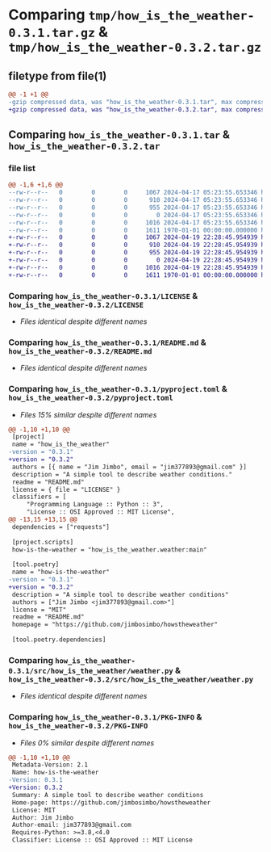# Comparing `tmp/how_is_the_weather-0.3.1.tar.gz` & `tmp/how_is_the_weather-0.3.2.tar.gz`

## filetype from file(1)

```diff
@@ -1 +1 @@
-gzip compressed data, was "how_is_the_weather-0.3.1.tar", max compression
+gzip compressed data, was "how_is_the_weather-0.3.2.tar", max compression
```

## Comparing `how_is_the_weather-0.3.1.tar` & `how_is_the_weather-0.3.2.tar`

### file list

```diff
@@ -1,6 +1,6 @@
--rw-r--r--   0        0        0     1067 2024-04-17 05:23:55.653346 how_is_the_weather-0.3.1/LICENSE
--rw-r--r--   0        0        0      910 2024-04-17 05:23:55.653346 how_is_the_weather-0.3.1/README.md
--rw-r--r--   0        0        0      955 2024-04-17 05:23:55.653346 how_is_the_weather-0.3.1/pyproject.toml
--rw-r--r--   0        0        0        0 2024-04-17 05:23:55.653346 how_is_the_weather-0.3.1/src/how_is_the_weather/__init__.py
--rw-r--r--   0        0        0     1016 2024-04-17 05:23:55.653346 how_is_the_weather-0.3.1/src/how_is_the_weather/weather.py
--rw-r--r--   0        0        0     1611 1970-01-01 00:00:00.000000 how_is_the_weather-0.3.1/PKG-INFO
+-rw-r--r--   0        0        0     1067 2024-04-19 22:28:45.954939 how_is_the_weather-0.3.2/LICENSE
+-rw-r--r--   0        0        0      910 2024-04-19 22:28:45.954939 how_is_the_weather-0.3.2/README.md
+-rw-r--r--   0        0        0      955 2024-04-19 22:28:45.954939 how_is_the_weather-0.3.2/pyproject.toml
+-rw-r--r--   0        0        0        0 2024-04-19 22:28:45.954939 how_is_the_weather-0.3.2/src/how_is_the_weather/__init__.py
+-rw-r--r--   0        0        0     1016 2024-04-19 22:28:45.954939 how_is_the_weather-0.3.2/src/how_is_the_weather/weather.py
+-rw-r--r--   0        0        0     1611 1970-01-01 00:00:00.000000 how_is_the_weather-0.3.2/PKG-INFO
```

### Comparing `how_is_the_weather-0.3.1/LICENSE` & `how_is_the_weather-0.3.2/LICENSE`

 * *Files identical despite different names*

### Comparing `how_is_the_weather-0.3.1/README.md` & `how_is_the_weather-0.3.2/README.md`

 * *Files identical despite different names*

### Comparing `how_is_the_weather-0.3.1/pyproject.toml` & `how_is_the_weather-0.3.2/pyproject.toml`

 * *Files 15% similar despite different names*

```diff
@@ -1,10 +1,10 @@
 [project]
 name = "how_is_the_weather"
-version = "0.3.1"
+version = "0.3.2"
 authors = [{ name = "Jim Jimbo", email = "jim377893@gmail.com" }]
 description = "A simple tool to describe weather conditions."
 readme = "README.md"
 license = { file = "LICENSE" }
 classifiers = [
     "Programming Language :: Python :: 3",
     "License :: OSI Approved :: MIT License",
@@ -13,15 +13,15 @@
 dependencies = ["requests"]
 
 [project.scripts]
 how-is-the-weather = "how_is_the_weather.weather:main"
 
 [tool.poetry]
 name = "how-is-the-weather"
-version = "0.3.1"
+version = "0.3.2"
 description = "A simple tool to describe weather conditions"
 authors = ["Jim Jimbo <jim377893@gmail.com>"]
 license = "MIT"
 readme = "README.md"
 homepage = "https://github.com/jimbosimbo/howstheweather"
 
 [tool.poetry.dependencies]
```

### Comparing `how_is_the_weather-0.3.1/src/how_is_the_weather/weather.py` & `how_is_the_weather-0.3.2/src/how_is_the_weather/weather.py`

 * *Files identical despite different names*

### Comparing `how_is_the_weather-0.3.1/PKG-INFO` & `how_is_the_weather-0.3.2/PKG-INFO`

 * *Files 0% similar despite different names*

```diff
@@ -1,10 +1,10 @@
 Metadata-Version: 2.1
 Name: how-is-the-weather
-Version: 0.3.1
+Version: 0.3.2
 Summary: A simple tool to describe weather conditions
 Home-page: https://github.com/jimbosimbo/howstheweather
 License: MIT
 Author: Jim Jimbo
 Author-email: jim377893@gmail.com
 Requires-Python: >=3.8,<4.0
 Classifier: License :: OSI Approved :: MIT License
```

